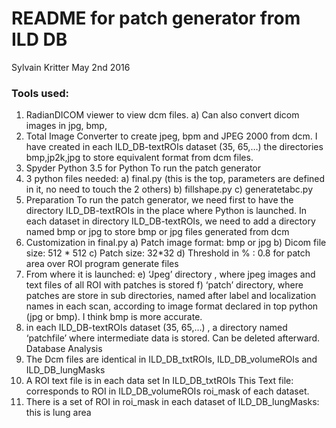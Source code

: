 # README for patch generator from ILD DB

Sylvain Kritter May 2nd 2016

### Tools used:
1)	RadianDICOM viewer to view dcm files.
a)	Can also convert dicom images in jpg, bmp,
2)	Total Image Converter to create jpeg, bpm and JPEG 2000 from dcm.
I have created in each  ILD_DB-textROIs dataset (35, 65,…) the directories
bmp,jp2k,jpg to store equivalent format from dcm files.
3)	Spyder Python 3.5 for Python
To run the patch generator
1)	3 python files needed:
a)	final.py (this is the top, parameters are defined in it, no need to touch the 2 others)
b)	fillshape.py
c)	generatetabc.py
2)	Preparation
To run the patch generator, we need first to have the directory ILD_DB-textROIs in the place where Python  is launched.
In each dataset in directory ILD_DB-textROIs, we need to add a directory named bmp or jpg to store bmp or jpg files generated from dcm
3)	Customization in final.py
a)	Patch image format: bmp or jpg
b)	Dicom file size: 512 * 512
c)	Patch size: 32*32
d)	Threshold  in % : 0.8 for patch area over ROI
program generate files
1)	 From where it is launched:
e)	‘Jpeg’ directory , where jpeg images and text files of all ROI with patches is stored
f)	‘patch’ directory, where patches are store in sub directories, named after label and localization names in each scan, according to image format declared in top python (jpg or bmp). I think bmp is more accurate.
2)	in each ILD_DB-textROIs dataset (35, 65,…) , a directory named ‘patchfile’  where intermediate data is  stored. Can be deleted afterward.
Database Analysis
1)	The Dcm files are identical in ILD_DB_txtROIs, ILD_DB_volumeROIs   and  ILD_DB_lungMasks
2)	A ROI text file is in each data set In ILD_DB_txtROIs This Text file: corresponds to ROI in ILD_DB_volumeROIs  roi_mask of each dataset.
3)	There is a set of ROI in roi_mask in each dataset of ILD_DB_lungMasks: this is lung area 

